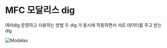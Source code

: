 # MFC 모달리스 dig
여러dlg 운영하고 사용하는 방법
두 dig 가 동시에 작동하면서 서로 데이터를 주고 받는 dlg

![Modalas](https://github.com/yjsm2818/mfcExam/assets/58519058/226ce33b-22c4-4edb-aa59-054939d53e52)
